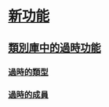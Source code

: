 # [新功能](index.md)
## [類別庫中的過時功能](whats-obsolete.md)
### [過時的類型](obsolete-types.md)
### [過時的成員](obsolete-members.md)
